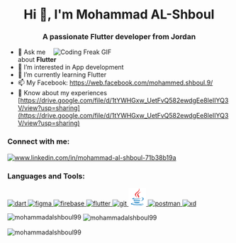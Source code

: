 <h1 align="center">Hi 👋, I'm Mohammad AL-Shboul</h1>
<h3 align="center">A passionate Flutter developer from Jordan</h3>

<img align="right" alt="Coding Freak GIF" width="400" src="https://images.squarespace-cdn.com/content/v1/5769fc401b631bab1addb2ab/1541580611624-TE64QGKRJG8SWAIUS7NS/coding-freak.gif"/>





- 💬 Ask me about **Flutter**
-  👀 I’m interested in App development
- 🌱 I’m currently learning Flutter
- 📫 My Facebook: https://web.facebook.com/mohammed.shboul.9/
- 📄 Know about my experiences [https://drive.google.com/file/d/1tYWHGxw_UetFvQ582ewdgEe8leIIYQ3V/view?usp=sharing](https://drive.google.com/file/d/1tYWHGxw_UetFvQ582ewdgEe8leIIYQ3V/view?usp=sharing)


<h3 align="left">Connect with me:</h3>
<p align="left">
<a href="https://linkedin.com/in/www.linkedin.com/in/mohammad-al-shboul-71b38b19a" target="blank"><img align="center" src="https://raw.githubusercontent.com/rahuldkjain/github-profile-readme-generator/master/src/images/icons/Social/linked-in-alt.svg" alt="www.linkedin.com/in/mohammad-al-shboul-71b38b19a" height="30" width="40" /></a>
</p>

<h3 align="left">Languages and Tools:</h3>
<p align="left"> <a href="https://dart.dev" target="_blank" rel="noreferrer"> <img src="https://www.vectorlogo.zone/logos/dartlang/dartlang-icon.svg" alt="dart" width="40" height="40"/> </a> <a href="https://www.figma.com/" target="_blank" rel="noreferrer"> <img src="https://www.vectorlogo.zone/logos/figma/figma-icon.svg" alt="figma" width="40" height="40"/> </a> <a href="https://firebase.google.com/" target="_blank" rel="noreferrer"> <img src="https://www.vectorlogo.zone/logos/firebase/firebase-icon.svg" alt="firebase" width="40" height="40"/> </a> <a href="https://flutter.dev" target="_blank" rel="noreferrer"> <img src="https://www.vectorlogo.zone/logos/flutterio/flutterio-icon.svg" alt="flutter" width="40" height="40"/> </a> <a href="https://git-scm.com/" target="_blank" rel="noreferrer"> <img src="https://www.vectorlogo.zone/logos/git-scm/git-scm-icon.svg" alt="git" width="40" height="40"/> </a> <a href="https://www.java.com" target="_blank" rel="noreferrer"> <img src="https://raw.githubusercontent.com/devicons/devicon/master/icons/java/java-original.svg" alt="java" width="40" height="40"/> </a> <a href="https://postman.com" target="_blank" rel="noreferrer"> <img src="https://www.vectorlogo.zone/logos/getpostman/getpostman-icon.svg" alt="postman" width="40" height="40"/> </a> <a href="https://www.adobe.com/products/xd.html" target="_blank" rel="noreferrer"> <img src="https://cdn.worldvectorlogo.com/logos/adobe-xd.svg" alt="xd" width="40" height="40"/> </a> </p>

<p><img align="left" src="https://github-readme-stats.vercel.app/api/top-langs?username=mohammadalshboul99&show_icons=true&locale=en&layout=compact" alt="mohammadalshboul99" /></p>

<p>&nbsp;<img align="center" src="https://github-readme-stats.vercel.app/api?username=mohammadalshboul99&show_icons=true&locale=en" alt="mohammadalshboul99" /></p>

<p><img align="center" src="https://github.com/MohammadALShboul99" alt="mohammadalshboul99" /></p>
